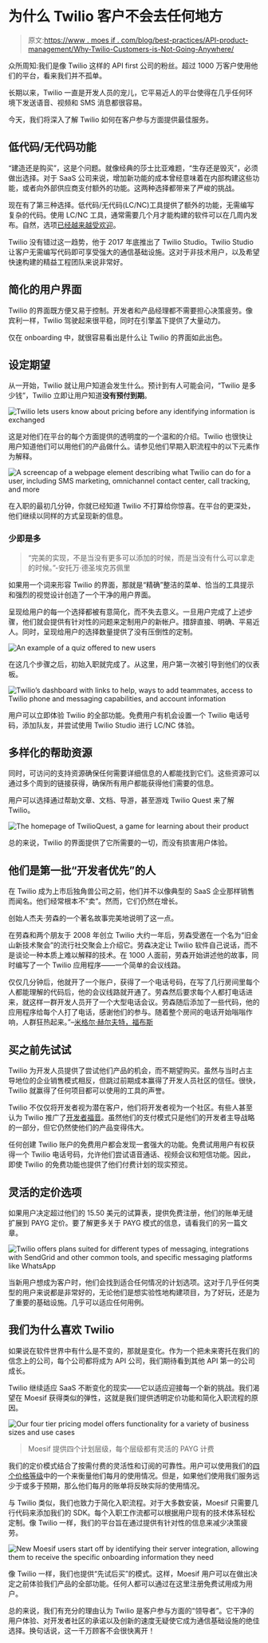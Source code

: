 # 为什么 Twilio 客户不会去任何地方

> 原文:[https://www . moes if . com/blog/best-practices/API-product-management/Why-Twilio-Customers-is-Not-Going-Anywhere/](https://www.moesif.com/blog/best-practices/api-product-management/Why-Twilio-Customers-Are-Not-Going-Anywhere/)

众所周知:我们是像 Twilio 这样的 API first 公司的粉丝。超过 1000 万客户使用他们的平台，看来我们并不孤单。

长期以来，Twilio 一直是开发人员的宠儿，它平易近人的平台使得在几乎任何环境下发送语音、视频和 SMS 消息都很容易。

今天，我们将深入了解 Twilio 如何在客户参与方面提供最佳服务。

## 低代码/无代码功能

“建造还是购买”，这是个问题。就像经典的莎士比亚难题，“生存还是毁灭”，必须做出选择。对于 SaaS 公司来说，增加新功能的成本曾经意味着在内部构建这些功能，或者向外部供应商支付额外的功能。这两种选择都带来了严峻的挑战。

现在有了第三种选择。低代码/无代码(LC/NC)工具提供了额外的功能，无需编写复杂的代码。使用 LC/NC 工具，通常需要几个月才能构建的软件可以在几周内发布。自然，选项[已经越来越受欢迎](https://kissflow.com/low-code/gartner-forecasts-low-code-development-market-to-grow-23-in-2021/)。

Twilio 没有错过这一趋势，他于 2017 年底推出了 Twilio Studio。Twilio Studio 让客户无需编写代码即可享受强大的通信基础设施。这对于非技术用户，以及希望快速构建的精益工程团队来说非常好。

## 简化的用户界面

Twilio 的界面既方便又易于控制。开发者和产品经理都不需要担心决策疲劳。像宾利一样，Twilio 驾驶起来很平稳，同时在引擎盖下提供了大量动力。

仅在 onboarding 中，就很容易看出是什么让 Twilio 的界面如此出色。

## 设定期望

从一开始，Twilio 就让用户知道会发生什么。预计到有人可能会问，“Twilio 是多少钱”，Twilio 立即让用户知道**没有预付到期**。

![Twilio lets users know about pricing before any identifying information is exchanged](img/2bc367350f1848b0c13ac2048d7e613f.png)

这是对他们在平台的每个方面提供的透明度的一个温和的介绍。Twilio 也很快让用户知道他们可以用他们的产品做什么。请参见他们早期入职流程中的以下元素作为解释。

![A screencap of a webpage element describing what Twilio can do for a user, including SMS marketing, omnichannel contact center, call tracking, and more](img/58ca3ed770e65b55bc2d9210a1213baa.png)

在入职的最初几分钟，你就已经知道 Twilio 不打算给你惊喜。在平台的更深处，他们继续以同样的方式呈现新的信息。

### 少即是多

> “完美的实现，不是当没有更多可以添加的时候，而是当没有什么可以拿走的时候。”-安托万·德圣埃克苏佩里

如果用一个词来形容 Twilio 的界面，那就是“精确”整洁的菜单、恰当的工具提示和强烈的视觉设计创造了一个干净的用户界面。

呈现给用户的每一个选择都被有意简化，而不失去意义。一旦用户完成了上述步骤，他们就会提供有针对性的问题来定制用户的新帐户。措辞直接、明确、平易近人。同时，呈现给用户的选择数量提供了没有压倒性的定制。

![An example of a quiz offered to new users](img/fa0fc2f608f7af4c133b8d62713cac5e.png)

在这几个步骤之后，初始入职就完成了。从这里，用户第一次被引导到他们的仪表板。

![Twilio’s dashboard with links to help, ways to add teammates, access to Twilio phone and messaging capabilities, and account information](img/1e024c0cb99fbbb4ff676c3fccd69a60.png)

用户可以立即体验 Twilio 的全部功能。免费用户有机会设置一个 Twilio 电话号码，添加队友，并尝试使用 Twilio Studio 进行 LC/NC 体验。

## 多样化的帮助资源

同时，可访问的支持资源确保任何需要详细信息的人都能找到它们。这些资源可以通过多个周到的链接获得，确保所有用户都能获得他们需要的信息。

用户可以选择通过帮助文章、文档、导游，甚至游戏 Twilio Quest 来了解 Twilio。

![The homepage of TwilioQuest, a game for learning about their product](img/67b346a5658d6cb461b73cc860997e16.png)

总的来说，Twilio 的界面提供了它所需要的一切，而没有损害用户体验。

## 他们是第一批“开发者优先”的人

在 Twilio 成为上市后独角兽公司之前，他们并不以像典型的 SaaS 企业那样销售而闻名。他们经常根本不“卖”。然而，它们仍然在增长。

创始人杰夫·劳森的一个著名故事完美地说明了这一点。

在劳森和两个朋友于 2008 年创立 Twilio 大约一年后，劳森受邀在一个名为“旧金山新技术聚会”的流行社交聚会上介绍它。劳森决定让 Twilio 软件自己说话，而不是谈论一种本质上难以解释的技术。在 1000 人面前，劳森开始讲述他的故事，同时编写了一个 Twilio 应用程序——一个简单的会议线路。

仅仅几分钟后，他就开了一个账户，获得了一个电话号码，在写了几行房间里每个人都能理解的代码后，他的会议线路就开通了。劳森然后要求每个人都打电话进来，就这样一群开发人员开了一个大型电话会议。劳森随后添加了一些代码，他的应用程序给每个人打了电话，感谢他们的参与。随着整个房间的电话开始嗡嗡作响，人群狂热起来。”–[米格尔·赫尔夫特，福布斯](https://www.forbes.com/sites/miguelhelft/2016/09/14/the-wizard-of-apps-how-jeff-lawson-turned-twilio-into-the-mightiest-unicorn)

## 买之前先试试

Twilio 为开发人员提供了尝试他们产品的机会，而不期望购买。虽然与当时占主导地位的企业销售模式相反，但跳过前期成本赢得了开发人员社区的信任。很快，Twilio 就赢得了任何项目都可以使用的工具的声誉。

Twilio 不仅仅将开发者视为潜在客户，他们将开发者视为一个社区。有些人甚至认为 Twilio 推广了[开发者福音](https://blog.hubspot.com/website/developer-evangelist#:~:text=What%20Is%20a%20Developer%20Evangelist,software%20needed%20to%20be%20successful)。虽然他们的支付模式只是他们的开发者主导战略的一部分，但它仍然使他们的产品变得伟大。

任何创建 Twilio 账户的免费用户都会发现一套强大的功能。免费试用用户有权获得一个 Twilio 电话号码，允许他们尝试语音通话、视频会议和短信功能。因此，即使 Twilio 的免费功能也提供了他们付费计划的现实预览。

## 灵活的定价选项

如果用户决定超过他们的 15.50 美元的试算表，提供免费注册，他们的账单无缝扩展到 PAYG 定价。要了解更多关于 PAYG 模式的信息，请看我们的另一篇文章。

![Twilio offers plans suited for different types of messaging, integrations with SendGrid and other common tools, and specific messaging platforms like WhatsApp](img/996276b26ab9cb35594adf6989226e51.png)

当新用户想成为客户时，他们会找到适合任何情况的计划选项。这对于几乎任何类型的用户来说都是非常好的，无论他们是想实验性地构建项目，为了好玩，还是为了重要的基础设施。几乎可以适应任何用例。

## 我们为什么喜欢 Twilio

如果说在软件世界中有什么是不变的，那就是变化。作为一个把未来寄托在我们的信念上的公司，每个公司都将成为 API 公司，我们期待看到其他 API 第一的公司成长。

Twilio 继续适应 SaaS 不断变化的现实——它以适应迎接每一个新的挑战。我们渴望在 Moesif 获得类似的弹性，这就是我们提供透明定价功能和简化入职流程的原因。

![Our four tier pricing model offers functionality for a variety of business sizes and use cases](img/8058100ea81d303994c62207fb9bd05e.png)

> Moesif 提供四个计划层级，每个层级都有灵活的 PAYG 计费

我们的定价模式结合了按需付费的灵活性和订阅的可靠性。用户可以使用我们的[四个价格等级](https://www.moesif.com/price?utm_campaign=Int-site&utm_source=blog&utm_medium=body-cta&utm_content=twilio-tear-down)中的一个来衡量他们每月的使用情况。但是，如果他们使用我们服务远少于或多于预期，那么他们每月的账单将反映实际的使用情况。

与 Twilio 类似，我们也致力于简化入职流程。对于大多数安装，Moesif 只需要几行代码来添加我们的 SDK。每个入职工作流都可以根据用户现有的技术体系轻松定制。像 Twilio 一样，我们的平台旨在通过提供有针对性的信息来减少决策疲劳。

![New Moesif users start off by identifying their server integration, allowing them to receive the specific onboarding information they need](img/633be5039993733a8e56ddf3ad86528e.png)

像 Twilio 一样，我们也提供“先试后买”的模式。这样，Moesif 用户可以在做出决定之前体验我们产品的全部功能。任何人都可以通过在这里注册免费试用成为用户。

总的来说，我们有充分的理由认为 Twilio 是客户参与方面的“领导者”。它干净的用户体验、对开发者社区的承诺以及创新的速度无疑使它成为通信基础设施的绝佳选择。换句话说，这一千万顾客不会很快离开！